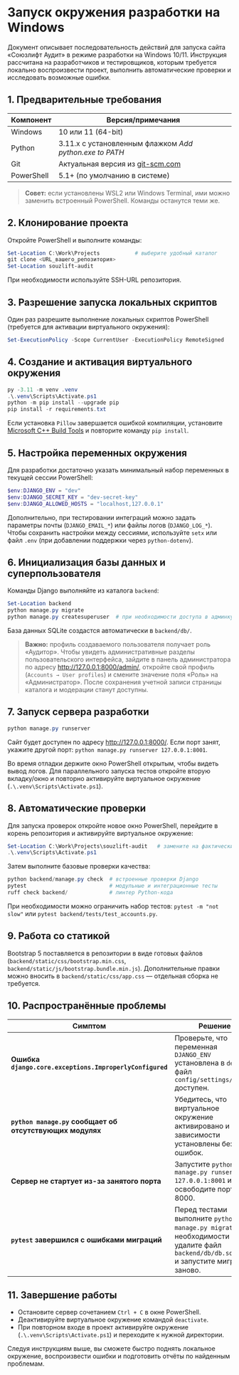 # Запуск окружения разработки на Windows

Документ описывает последовательность действий для запуска сайта «Союзлифт Аудит» в режиме разработки на Windows 10/11. Инструкция рассчитана на разработчиков и тестировщиков, которым требуется локально воспроизвести проект, выполнить автоматические проверки и исследовать возможные ошибки.

## 1. Предварительные требования

| Компонент | Версия/примечания |
|-----------|-------------------|
| Windows   | 10 или 11 (64-bit) |
| Python    | 3.11.x с установленным флажком *Add python.exe to PATH* |
| Git       | Актуальная версия из [git-scm.com](https://git-scm.com/download/win) |
| PowerShell| 5.1+ (по умолчанию в системе) |

> **Совет:** если установлены WSL2 или Windows Terminal, ими можно заменить встроенный PowerShell. Команды останутся теми же.

## 2. Клонирование проекта

Откройте PowerShell и выполните команды:

```powershell
Set-Location C:\Work\Projects           # выберите удобный каталог
git clone <URL_вашего_репозитория>
Set-Location souzlift-audit
```

При необходимости используйте SSH-URL репозитория.

## 3. Разрешение запуска локальных скриптов

Один раз разрешите выполнение локальных скриптов PowerShell (требуется для активации виртуального окружения):

```powershell
Set-ExecutionPolicy -Scope CurrentUser -ExecutionPolicy RemoteSigned
```

## 4. Создание и активация виртуального окружения

```powershell
py -3.11 -m venv .venv
.\.venv\Scripts\Activate.ps1
python -m pip install --upgrade pip
pip install -r requirements.txt
```

Если установка `Pillow` завершается ошибкой компиляции, установите [Microsoft C++ Build Tools](https://visualstudio.microsoft.com/visual-cpp-build-tools/) и повторите команду `pip install`.

## 5. Настройка переменных окружения

Для разработки достаточно указать минимальный набор переменных в текущей сессии PowerShell:

```powershell
$env:DJANGO_ENV = "dev"
$env:DJANGO_SECRET_KEY = "dev-secret-key"
$env:DJANGO_ALLOWED_HOSTS = "localhost,127.0.0.1"
```

Дополнительно, при тестировании интеграций можно задать параметры почты (`DJANGO_EMAIL_*`) или файлы логов (`DJANGO_LOG_*`). Чтобы сохранить настройки между сессиями, используйте `setx` или файл `.env` (при добавлении поддержки через `python-dotenv`).

## 6. Инициализация базы данных и суперпользователя

Команды Django выполняйте из каталога `backend`:

```powershell
Set-Location backend
python manage.py migrate
python manage.py createsuperuser  # при необходимости доступа в админку
```

База данных SQLite создастся автоматически в `backend/db/`.

> **Важно:** профиль создаваемого пользователя получает роль «Аудитор». Чтобы
> увидеть административные разделы пользовательского интерфейса, зайдите в
> панель администратора по адресу <http://127.0.0.1:8000/admin/>, откройте свой
> профиль (`Accounts → User profiles`) и смените значение поля «Роль» на
> «Администратор». После сохранения учетной записи страницы каталога и
> модерации станут доступны.

## 7. Запуск сервера разработки

```powershell
python manage.py runserver
```

Сайт будет доступен по адресу <http://127.0.0.1:8000/>. Если порт занят, укажите другой порт: `python manage.py runserver 127.0.0.1:8001`.

Во время отладки держите окно PowerShell открытым, чтобы видеть вывод логов. Для параллельного запуска тестов откройте вторую вкладку/окно и повторно активируйте виртуальное окружение (`.\.venv\Scripts\Activate.ps1`).

## 8. Автоматические проверки

Для запуска проверок откройте новое окно PowerShell, перейдите в корень репозитория и активируйте виртуальное окружение:

```powershell
Set-Location C:\Work\Projects\souzlift-audit   # замените на фактический путь к проекту
.\.venv\Scripts\Activate.ps1
```

Затем выполните базовые проверки качества:

```powershell
python backend/manage.py check  # встроенные проверки Django
pytest                          # модульные и интеграционные тесты
ruff check backend/             # линтер Python-кода
```

При необходимости можно ограничить набор тестов: `pytest -m "not slow"` или `pytest backend/tests/test_accounts.py`.

## 9. Работа со статикой

Bootstrap 5 поставляется в репозитории в виде готовых файлов (`backend/static/css/bootstrap.min.css`, `backend/static/js/bootstrap.bundle.min.js`).
Дополнительные правки можно вносить в `backend/static/css/app.css` — отдельная сборка не требуется.

## 10. Распространённые проблемы

| Симптом | Решение |
|---------|---------|
| **Ошибка `django.core.exceptions.ImproperlyConfigured`** | Проверьте, что переменная `DJANGO_ENV` установлена в `dev` и файл `config/settings/dev.py` доступен. |
| **`python manage.py` сообщает об отсутствующих модулях** | Убедитесь, что виртуальное окружение активировано и зависимости установлены без ошибок. |
| **Сервер не стартует из-за занятого порта** | Запустите `python manage.py runserver 127.0.0.1:8001` или освободите порт 8000. |
| **`pytest` завершился с ошибками миграций** | Перед тестами выполните `python manage.py migrate`. При необходимости удалите файл `backend/db/db.sqlite3` и запустите миграции заново. |

## 11. Завершение работы

- Остановите сервер сочетанием `Ctrl + C` в окне PowerShell.
- Деактивируйте виртуальное окружение командой `deactivate`.
- При повторном входе в проект активируйте окружение (`.\.venv\Scripts\Activate.ps1`) и переходите к нужной директории.

Следуя инструкциям выше, вы сможете быстро поднять локальное окружение, воспроизвести ошибки и подготовить отчёты по найденным проблемам.
